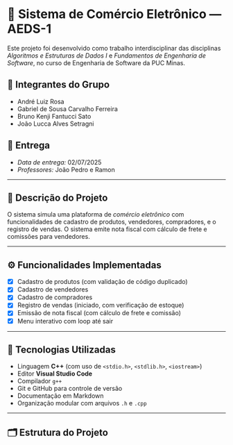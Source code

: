 # 🛒 Sistema de Comércio Eletrônico — AEDS-1

Este projeto foi desenvolvido como trabalho interdisciplinar das disciplinas *Algoritmos e Estruturas de Dados I* e *Fundamentos de Engenharia de Software*, no curso de Engenharia de Software da PUC Minas.

## 👥 Integrantes do Grupo

- André Luiz Rosa
- Gabriel de Sousa Carvalho Ferreira
- Bruno Kenji Fantucci Sato 
- João Lucca Alves Setragni

## 📆 Entrega

- *Data de entrega:* 02/07/2025
- *Professores:* João Pedro e Ramon

---

## 📌 Descrição do Projeto

O sistema simula uma plataforma de *comércio eletrônico* com funcionalidades de cadastro de produtos, vendedores, compradores, e o registro de vendas. O sistema emite nota fiscal com cálculo de frete e comissões para vendedores.

---

## ⚙ Funcionalidades Implementadas

- [x] Cadastro de produtos (com validação de código duplicado)
- [X] Cadastro de vendedores
- [X] Cadastro de compradores
- [X] Registro de vendas (iniciado, com verificação de estoque)
- [X] Emissão de nota fiscal (com cálculo de frete e comissão)
- [x] Menu interativo com loop até sair

---

## 🧩 Tecnologias Utilizadas

- Linguagem **C++** (com uso de `<stdio.h>`, `<stdlib.h>`, `<iostream>`)
- Editor **Visual Studio Code**
- Compilador `g++`
- Git e GitHub para controle de versão
- Documentação em Markdown
- Organização modular com arquivos `.h` e `.cpp`

---

## 🗂 Estrutura do Projeto

